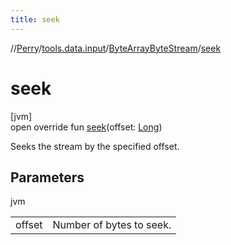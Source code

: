```yaml
---
title: seek
---
```

//[Perry](../../../index.html)/[tools.data.input](../index.html)/[ByteArrayByteStream](index.html)/[seek](seek.html)



# seek



[jvm]\
open override fun [seek](seek.html)(offset: [Long](https://kotlinlang.org/api/latest/jvm/stdlib/kotlin/-long/index.html))



Seeks the stream by the specified offset.



## Parameters


jvm

| | |
|---|---|
| offset | Number of bytes to seek. |




